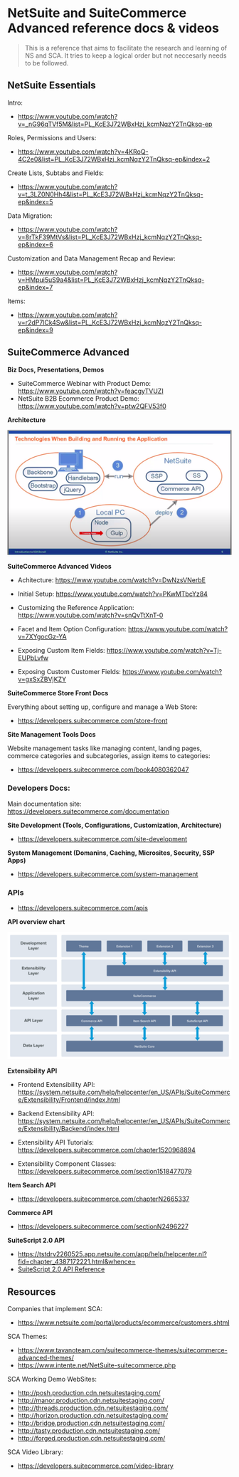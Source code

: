 # NetSuite and SuiteCommerce Advanced reference docs & videos

> This is a reference that aims to facilitate the research and learning of NS and SCA. It tries to keep a logical order but not neccesarly needs to be followed. 

## NetSuite Essentials
Intro:

- https://www.youtube.com/watch?v=_nG96qTVf5M&list=PL_KcE3J72WBxHzj_kcmNqzY2TnQksq-ep

Roles, Permissions and Users:

- https://www.youtube.com/watch?v=4KRoQ-4C2e0&list=PL_KcE3J72WBxHzj_kcmNqzY2TnQksq-ep&index=2

Create Lists, Subtabs and Fields:

- https://www.youtube.com/watch?v=t_3LZ0N0Hh4&list=PL_KcE3J72WBxHzj_kcmNqzY2TnQksq-ep&index=5

Data Migration:

- https://www.youtube.com/watch?v=8rTkF39MtVs&list=PL_KcE3J72WBxHzj_kcmNqzY2TnQksq-ep&index=6

Customization and Data Management Recap and Review:

- https://www.youtube.com/watch?v=HMpui5uS9a4&list=PL_KcE3J72WBxHzj_kcmNqzY2TnQksq-ep&index=7

Items:

- https://www.youtube.com/watch?v=r2dP7lCk4Sw&list=PL_KcE3J72WBxHzj_kcmNqzY2TnQksq-ep&index=9


## SuiteCommerce Advanced

**Biz Docs, Presentations, Demos**

- SuiteCommerce Webinar with Product Demo: https://www.youtube.com/watch?v=feacgyTVUZI
- NetSuite B2B Ecommerce Product Demo: https://www.youtube.com/watch?v=ptw2QFV53f0

**Architecture**

![SuiteCommerceAdvance-Architecture](https://github.com/eurekalabs-io/NS-SCA-docs/blob/master/assets/images/SuiteCommerceAdvance-Architecture.png)

**SuiteCommerce Advanced Videos**

- Achitecture: https://www.youtube.com/watch?v=DwNzsVNerbE

- Initial Setup: https://www.youtube.com/watch?v=PKwMTbcYz84

- Customizing the Reference Application: https://www.youtube.com/watch?v=snQvTtXnT-0

- Facet and Item Option Configuration: https://www.youtube.com/watch?v=7XYgocGz-YA

- Exposing Custom Item Fields: https://www.youtube.com/watch?v=Tj-EUPbLvfw

- Exposing Custom Customer Fields: https://www.youtube.com/watch?v=gxSxZBVjKZY

**SuiteCommerce Store Front Docs**

Everything about setting up, configure and manage a Web Store:

- https://developers.suitecommerce.com/store-front


**Site Management Tools Docs**

Website management tasks like managing content, landing pages, commerce categories and subcategories, assign items to categories:

- https://developers.suitecommerce.com/book4080362047



### Developers Docs:

Main documentation site: https://developers.suitecommerce.com/documentation

**Site Development (Tools, Configurations, Customization, Architecture)** 

- https://developers.suitecommerce.com/site-development

**System Management (Domanins, Caching, Microsites, Security, SSP Apps)**

- https://developers.suitecommerce.com/system-management


### APIs

- https://developers.suitecommerce.com/apis

**API overview chart**

![SuiteCommerce Advanced APIs Overview](https://github.com/eurekalabs-io/NS-SCA-docs/blob/master/assets/images/APIs-overview.png)

**Extensibility API**

- Frontend Extensibility API: https://system.netsuite.com/help/helpcenter/en_US/APIs/SuiteCommerce/Extensibility/Frontend/index.html

- Backend Extensibility API: https://system.netsuite.com/help/helpcenter/en_US/APIs/SuiteCommerce/Extensibility/Backend/index.html

- Extensibility API Tutorials: https://developers.suitecommerce.com/chapter1520968894

- Extensibility Component Classes: https://developers.suitecommerce.com/section1518477079

**Item Search API**

- https://developers.suitecommerce.com/chapterN2665337

**Commerce API**

- https://developers.suitecommerce.com/sectionN2496227

**SuiteScript 2.0 API**

- https://tstdrv2260525.app.netsuite.com/app/help/helpcenter.nl?fid=chapter_4387172221.html&whence=
- [SuiteScript 2.0 API Reference](https://github.com/eurekalabs-io/NS-SCA-docs/blob/master/assets/docs/NSAPI.pdf)

## Resources

Companies that implement SCA:

- https://www.netsuite.com/portal/products/ecommerce/customers.shtml

SCA Themes: 

- https://www.tavanoteam.com/suitecommerce-themes/suitecommerce-advanced-themes/
- https://www.intente.net/NetSuite-suitecommerce.php

SCA Working Demo WebSites:

- http://posh.production.cdn.netsuitestaging.com/
- http://manor.production.cdn.netsuitestaging.com/
- http://threads.production.cdn.netsuitestaging.com/
- http://horizon.production.cdn.netsuitestaging.com/
- http://bridge.production.cdn.netsuitestaging.com/
- http://tasty.production.cdn.netsuitestaging.com/
- http://forged.production.cdn.netsuitestaging.com/


SCA Video Library: 

- https://developers.suitecommerce.com/video-library


